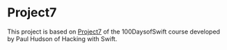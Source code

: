 # Project7
This project is based on [Project7](https://www.hackingwithswift.com/100/33) of the 100DaysofSwift course developed by Paul Hudson of Hacking with Swift. 
